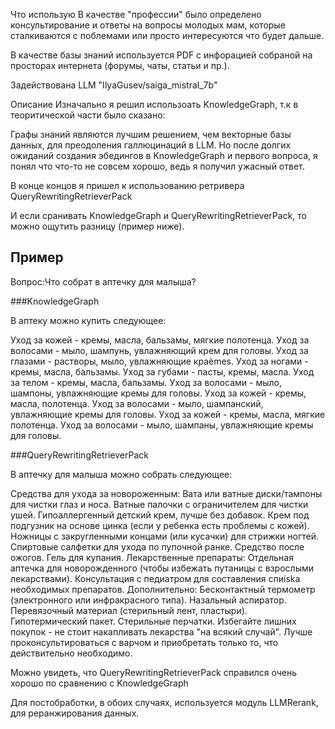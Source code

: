 Что использую
В качестве "профессии" было определено консультирование и ответы на вопросы молодых мам, которые сталкиваются с поблемами или просто интересуются что будет дальше.

В качестве базы знаний используется PDF с инфорацией собраной на просторах интернета (форумы, чаты, статьи и пр.).

Задействована LLM "IlyaGusev/saiga_mistral_7b"

Описание
Изначально я решил использоать KnowledgeGraph, т.к в теоритической части было сказано:

Графы знаний являются лучшим решением, чем векторные базы данных, для преодоления галлюцинаций в LLM.
Но после долгих ожиданий создания эбедингов в KnowledgeGraph и первого вопроса, я понял что что-то не совсем хорошо, ведь я получил ужасный ответ.

В конце концов я пришел к использованию ретривера QueryRewritingRetrieverPack

И если сранивать KnowledgeGraph и QueryRewritingRetrieverPack, то можно ощутить разницу (пример ниже).

Пример
---
Вопрос:Что собрат в аптечку для малыша?

###KnowledgeGraph

В аптеку можно купить следующее:

Уход за кожей - кремы, масла, бальзамы, мягкие полотенца.
Уход за волосами - мыло, шампунь, увлажняющий крем для головы.
Уход за глазами - растворы, мыло, увлажняющие краèmes.
Уход за ногами - кремы, масла, бальзамы.
Уход за губами - пасты, кремы, масла.
Уход за телом - кремы, масла, бальзамы.
Уход за волосами - мыло, шампоны, увлажняющие кремы для головы.
Уход за кожей - кремы, масла, полотенца.
Уход за волосами - мыло, шампанский, увлажняющие кремы для головы.
Уход за кожей - кремы, масла, мягкие полотенца.
Уход за волосами - мыло, шампаны, увлажняющие кремы для головы.

###QueryRewritingRetrieverPack

В аптечку для малыша можно собрать следующее:

Средства для ухода за новороженным:
Вата или ватные диски/тампоны для чистки глаз и носа.
Ватные палочки с ограничителем для чистки ушей.
Гипоаллергенный детский крем, лучше без добавок.
Крем под подгузник на основе цинка (если у ребенка есть проблемы с кожей).
Ножницы с закругленными концами (или кусачки) для стрижки ногтей.
Спиртовые салфетки для ухода по пупочной ранке.
Средство после ожогов.
Гель для купания.
Лекарственные препараты:
Отдельная аптечка для новорожденного (чтобы избежать путаницы с взрослыми лекарствами).
Консультация с педиатром для составления спиiska необходимых препаратов.
Дополнительно:
Бесконтактный термометр (электронного или инфракрасного типа).
Назальный аспиратор.
Перевязочный материал (стерильный лент, пластыри).
Гипотермический пакет.
Стерильные перчатки.
Избегайте лишних покупок - не стоит накапливать лекарства "на всякий случай". Лучше проконсультироваться с варчом и приобретать только то, что действительно необходимо.



Можно увидеть, что QueryRewritingRetrieverPack справился очень хорошо по сравнению с KnowledgeGraph

Для постобработки, в обоих случаях, используется модуль LLMRerank, для реранжирования данных.
